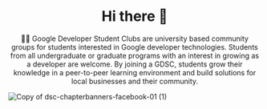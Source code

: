 <h1 align=center> Hi there 👋</h1>

<p align=center>🙋‍♀️ Google Developer Student Clubs are university based community groups for students interested in Google developer technologies. Students from all undergraduate or graduate programs with an interest in growing as a developer are welcome. By joining a GDSC, students grow their knowledge in a peer-to-peer learning environment and build solutions for local businesses and their community.
</p>

![Copy of dsc-chapterbanners-facebook-01 (1)](https://user-images.githubusercontent.com/91546745/184703384-1550b14f-35fd-4073-9347-105e885833ad.png)

